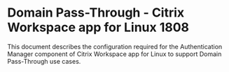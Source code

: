 # Domain Pass-Through - Citrix Workspace app for Linux 1808

This document describes the configuration required for the Authentication Manager component of Citrix Workspace app for Linux to support Domain Pass-Through use cases.
